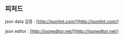 <!--
layout: 'post'
section: 'Cornerstone Framework'
title: '피쳐드'
outline: '피쳐드'
date: '2012-11-16'
tagstr: 'widget'
subsection: ‘본문’
order: ‘[4, 4]’
-->



피처드
----------

json data 검증 : [http://jsonlint.com/](http://jsonlint.com/)

json editor : [http://jsoneditor.net/](http://jsoneditor.net/)

